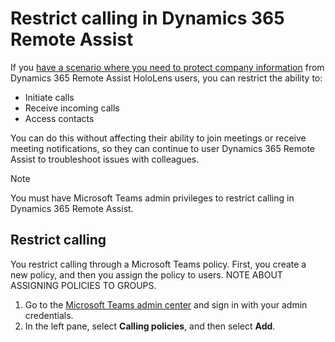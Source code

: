 
# Restrict calling in Dynamics 365 Remote Assist

If you [have a scenario where you need to protect company information](restricted-mode-overview.md) from Dynamics 365 Remote Assist HoloLens users, you can restrict the ability to:

- Initiate calls 
- Receive incoming calls
- Access contacts

You can do this without affecting their ability to join meetings or receive meeting notifications, so they can continue to user Dynamics 365 Remote Assist to troubleshoot issues with colleagues. 

> [!NOTE]
> You must have Microsoft Teams admin privileges to restrict calling in Dynamics 365 Remote Assist.

## Restrict calling

You restrict calling through a Microsoft Teams policy. First, you create a new policy, and then you assign the policy to users. NOTE ABOUT ASSIGNING POLICIES TO GROUPS.

1. Go to the [Microsoft Teams admin center](https://admin.teams.microsoft.com) and sign in with your admin credentials. 
2. In the left pane, select **Calling policies**, and then select **Add**.
